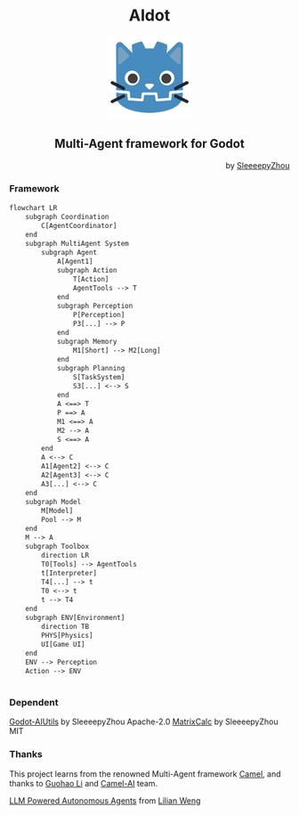 # <center>AIdot</center>
<p align="center">
  <a href="https://github.com/SleeeepyZhou/AIdot">
	<img src="./addons/AIdot/Res/UI/icon.png" width="150" alt="AIdot logo">
  </a>
</p>

<!-- <div align="center">

[![Moe Counter](https://count.getloli.com/@AIdot?name=AIdot&theme=moebooru)](https://github.com/SleeeepyZhou/AIdot)

</div> -->

## <center>Multi-Agent framework for Godot</center>

<div align="right">

  by [SleeeepyZhou](https://github.com/SleeeepyZhou)

</div>

### Framework

```mermaid
flowchart LR
	subgraph Coordination
		C[AgentCoordinator]
	end
	subgraph MultiAgent System
		subgraph Agent
			A[Agent1]
			subgraph Action
				T[Action]
				AgentTools --> T
			end
			subgraph Perception
				P[Perception]
				P3[...] --> P
			end
			subgraph Memory
				M1[Short] --> M2[Long]
			end
			subgraph Planning
				S[TaskSystem]
				S3[...] <--> S
			end
			A <==> T
			P ==> A
			M1 <==> A
			M2 --> A
			S <==> A
		end
		A <--> C
		A1[Agent2] <--> C
		A2[Agent3] <--> C
		A3[...] <--> C
	end
	subgraph Model
		M[Model]
		Pool --> M
	end
	M --> A
	subgraph Toolbox
		direction LR
		T0[Tools] --> AgentTools
		t[Interpreter]
		T4[...] --> t
		T0 <--> t
		t --> T4
	end
	subgraph ENV[Environment]
		direction TB
		PHYS[Physics]
		UI[Game UI]
	end
	ENV --> Perception
	Action --> ENV
	
```

### Dependent
[Godot-AIUtils](https://github.com/SleeeepyZhou/Godot-AIUtils) by SleeeepyZhou Apache-2.0
[MatrixCalc](https://github.com/SleeeepyZhou/MatrixCalc) by SleeeepyZhou MIT

### Thanks
This project learns from the renowned Multi-Agent framework [Camel](https://www.camel-ai.org), 
and thanks to [Guohao Li](https://github.com/lightaime) and [Camel-AI](https://github.com/camel-ai) team.

[LLM Powered Autonomous Agents](https://lilianweng.github.io/posts/2023-06-23-agent/) from [Lilian Weng](https://github.com/lilianweng)
